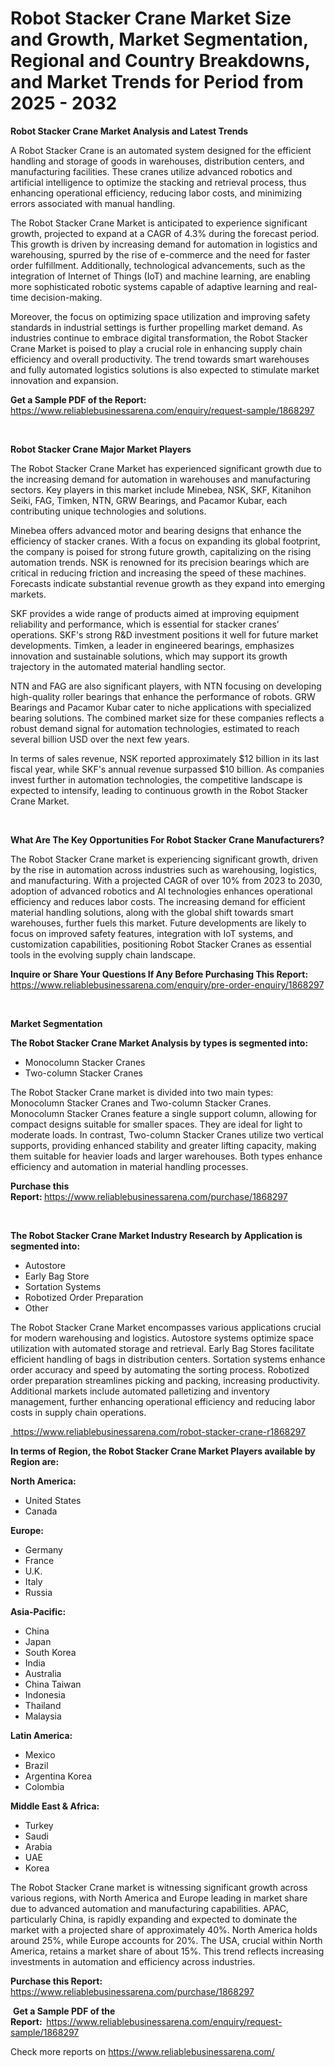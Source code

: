 <p><h1>Robot Stacker Crane Market Size and Growth, Market Segmentation, Regional and Country Breakdowns, and Market Trends for Period from 2025 -  2032</h1></p><p><strong>Robot Stacker Crane Market Analysis and Latest Trends</strong></p>
<p><p>A Robot Stacker Crane is an automated system designed for the efficient handling and storage of goods in warehouses, distribution centers, and manufacturing facilities. These cranes utilize advanced robotics and artificial intelligence to optimize the stacking and retrieval process, thus enhancing operational efficiency, reducing labor costs, and minimizing errors associated with manual handling.</p><p>The Robot Stacker Crane Market is anticipated to experience significant growth, projected to expand at a CAGR of 4.3% during the forecast period. This growth is driven by increasing demand for automation in logistics and warehousing, spurred by the rise of e-commerce and the need for faster order fulfillment. Additionally, technological advancements, such as the integration of Internet of Things (IoT) and machine learning, are enabling more sophisticated robotic systems capable of adaptive learning and real-time decision-making.</p><p>Moreover, the focus on optimizing space utilization and improving safety standards in industrial settings is further propelling market demand. As industries continue to embrace digital transformation, the Robot Stacker Crane Market is poised to play a crucial role in enhancing supply chain efficiency and overall productivity. The trend towards smart warehouses and fully automated logistics solutions is also expected to stimulate market innovation and expansion.</p></p>
<p><strong>Get a Sample PDF of the Report:&nbsp;</strong> <a href="https://www.reliablebusinessarena.com/enquiry/request-sample/1868297?utm_campaign=1789&utm_medium=2&utm_source=Github&utm_content=ia&utm_term=28022025&utm_id=robot-stacker-crane">https://www.reliablebusinessarena.com/enquiry/request-sample/1868297</a></p>
<p>&nbsp;</p>
<p><strong>Robot Stacker Crane Major Market Players</strong></p>
<p><p>The Robot Stacker Crane Market has experienced significant growth due to the increasing demand for automation in warehouses and manufacturing sectors. Key players in this market include Minebea, NSK, SKF, Kitanihon Seiki, FAG, Timken, NTN, GRW Bearings, and Pacamor Kubar, each contributing unique technologies and solutions.</p><p>Minebea offers advanced motor and bearing designs that enhance the efficiency of stacker cranes. With a focus on expanding its global footprint, the company is poised for strong future growth, capitalizing on the rising automation trends. NSK is renowned for its precision bearings which are critical in reducing friction and increasing the speed of these machines. Forecasts indicate substantial revenue growth as they expand into emerging markets.</p><p>SKF provides a wide range of products aimed at improving equipment reliability and performance, which is essential for stacker cranes’ operations. SKF's strong R&D investment positions it well for future market developments. Timken, a leader in engineered bearings, emphasizes innovation and sustainable solutions, which may support its growth trajectory in the automated material handling sector.</p><p>NTN and FAG are also significant players, with NTN focusing on developing high-quality roller bearings that enhance the performance of robots. GRW Bearings and Pacamor Kubar cater to niche applications with specialized bearing solutions. The combined market size for these companies reflects a robust demand signal for automation technologies, estimated to reach several billion USD over the next few years.</p><p>In terms of sales revenue, NSK reported approximately $12 billion in its last fiscal year, while SKF's annual revenue surpassed $10 billion. As companies invest further in automation technologies, the competitive landscape is expected to intensify, leading to continuous growth in the Robot Stacker Crane Market.</p></p>
<p>&nbsp;</p>
<p><strong>What Are The Key Opportunities For Robot Stacker Crane Manufacturers?</strong></p>
<p><p>The Robot Stacker Crane market is experiencing significant growth, driven by the rise in automation across industries such as warehousing, logistics, and manufacturing. With a projected CAGR of over 10% from 2023 to 2030, adoption of advanced robotics and AI technologies enhances operational efficiency and reduces labor costs. The increasing demand for efficient material handling solutions, along with the global shift towards smart warehouses, further fuels this market. Future developments are likely to focus on improved safety features, integration with IoT systems, and customization capabilities, positioning Robot Stacker Cranes as essential tools in the evolving supply chain landscape.</p></p>
<p><strong>Inquire or Share Your Questions If Any Before Purchasing This Report:</strong> <a href="https://www.reliablebusinessarena.com/enquiry/pre-order-enquiry/1868297?utm_campaign=1789&utm_medium=2&utm_source=Github&utm_content=ia&utm_term=28022025&utm_id=robot-stacker-crane">https://www.reliablebusinessarena.com/enquiry/pre-order-enquiry/1868297</a></p>
<p>&nbsp;</p>
<p><strong>Market Segmentation</strong></p>
<p><strong>The Robot Stacker Crane Market Analysis by types is segmented into:</strong></p>
<p><ul><li>Monocolumn Stacker Cranes</li><li>Two-column Stacker Cranes</li></ul></p>
<p><p>The Robot Stacker Crane market is divided into two main types: Monocolumn Stacker Cranes and Two-column Stacker Cranes. Monocolumn Stacker Cranes feature a single support column, allowing for compact designs suitable for smaller spaces. They are ideal for light to moderate loads. In contrast, Two-column Stacker Cranes utilize two vertical supports, providing enhanced stability and greater lifting capacity, making them suitable for heavier loads and larger warehouses. Both types enhance efficiency and automation in material handling processes.</p></p>
<p><strong>Purchase this Report:&nbsp;</strong><a href="https://www.reliablebusinessarena.com/purchase/1868297?utm_campaign=1789&utm_medium=2&utm_source=Github&utm_content=ia&utm_term=28022025&utm_id=robot-stacker-crane">https://www.reliablebusinessarena.com/purchase/1868297</a></p>
<p>&nbsp;</p>
<p><strong>The Robot Stacker Crane Market Industry Research by Application is segmented into:</strong></p>
<p><ul><li>Autostore</li><li>Early Bag Store</li><li>Sortation Systems</li><li>Robotized Order Preparation</li><li>Other</li></ul></p>
<p><p>The Robot Stacker Crane Market encompasses various applications crucial for modern warehousing and logistics. Autostore systems optimize space utilization with automated storage and retrieval. Early Bag Stores facilitate efficient handling of bags in distribution centers. Sortation systems enhance order accuracy and speed by automating the sorting process. Robotized order preparation streamlines picking and packing, increasing productivity. Additional markets include automated palletizing and inventory management, further enhancing operational efficiency and reducing labor costs in supply chain operations.</p></p>
<p><a href="https://www.reliablebusinessarena.com/robot-stacker-crane-r1868297?utm_campaign=1789&utm_medium=2&utm_source=Github&utm_content=ia&utm_term=28022025&utm_id=robot-stacker-crane">&nbsp;https://www.reliablebusinessarena.com/robot-stacker-crane-r1868297</a></p>
<p><strong>In terms of Region, the Robot Stacker Crane Market Players available by Region are:</strong></p>
<p>
    <p> <strong> North America: </strong>
        <ul>
            <li>United States</li>
            <li>Canada</li>
        </ul>
        </p> 
    <p> <strong> Europe: </strong>
        <ul>
            <li>Germany</li>
            <li>France</li>
            <li>U.K.</li>
            <li>Italy</li>
            <li>Russia</li>
        </ul>
        </p> 
    <p> <strong> Asia-Pacific: </strong>
        <ul>
            <li>China</li>
            <li>Japan</li>
            <li>South Korea</li>
            <li>India</li>
            <li>Australia</li>
            <li>China Taiwan</li>
            <li>Indonesia</li>
            <li>Thailand</li>
            <li>Malaysia</li>
        </ul>
        </p> 
    <p> <strong> Latin America: </strong>
        <ul>
            <li>Mexico</li>
            <li>Brazil</li>
            <li>Argentina Korea</li>
            <li>Colombia</li>
        </ul>
        </p> 
    <p> <strong> Middle East & Africa: </strong>
        <ul>
            <li>Turkey</li>
            <li>Saudi</li>
            <li>Arabia</li>
            <li>UAE</li>
            <li>Korea</li>
        </ul>
    </p>
    </p>
<p><p>The Robot Stacker Crane market is witnessing significant growth across various regions, with North America and Europe leading in market share due to advanced automation and manufacturing capabilities. APAC, particularly China, is rapidly expanding and expected to dominate the market with a projected share of approximately 40%. North America holds around 25%, while Europe accounts for 20%. The USA, crucial within North America, retains a market share of about 15%. This trend reflects increasing investments in automation and efficiency across industries.</p></p>
<p><strong>Purchase this Report: </strong><a href="https://www.reliablebusinessarena.com/purchase/1868297?utm_campaign=1789&utm_medium=2&utm_source=Github&utm_content=ia&utm_term=28022025&utm_id=robot-stacker-crane">https://www.reliablebusinessarena.com/purchase/1868297</a></p>
<p>&nbsp;<strong>Get a Sample PDF of the Report:&nbsp;&nbsp;</strong><a href="https://www.reliablebusinessarena.com/enquiry/request-sample/1868297?utm_campaign=1789&utm_medium=2&utm_source=Github&utm_content=ia&utm_term=28022025&utm_id=robot-stacker-crane">https://www.reliablebusinessarena.com/enquiry/request-sample/1868297</a></p>
<p><strong></strong></p>
<p>Check more reports on <a href="https://www.reliablebusinessarena.com/?utm_campaign=1789&utm_medium=2&utm_source=Github&utm_content=ia&utm_term=28022025&utm_id=robot-stacker-crane">https://www.reliablebusinessarena.com/</a></p>